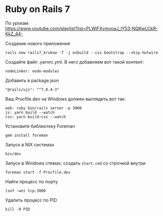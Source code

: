 # Ruby on Rails 7
По урокам  
https://www.youtube.com/playlist?list=PLWlFXymvoaJ_IY53-NQKwLCkR-KkZ_44-

Создание нового приложения
```
rails new rails7_krukow -T -j esbuild --css bootstrap --skip-hotwire
```
Создайте файл .yarnrc.yml. В него добавляем вот такой контент: 
```
nodeLinker: node-modules
```
Добавить в package.json
```
"@rails/ujs": "^7.0.4-3"
```
Ваш Procfile.dev на Windows должен выглядеть вот так:
```
web: ruby bin/rails server -p 3000
js: yarn build --watch
css: yarn build:css --watch
```
Установите библиотеку Foreman
```
gem install foreman
```
Запуск в NIX системах
```
bin/dev
```
Запуск в Windows стемах, создать `start.cmd` со строчкой внутри
```
foreman start -f Procfile.dev
```
Найти процесс по порту
```
lsof -wni tcp:3000
```
Удалить процесс по PID
```
kill -9 PID
```